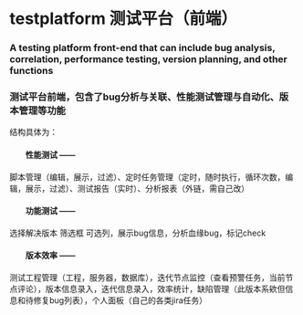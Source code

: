 # testplatform  测试平台（前端）
### A testing platform front-end that can include bug analysis, correlation, performance testing, version planning, and other functions    
### 测试平台前端，包含了bug分析与关联、性能测试管理与自动化、版本管理等功能  
结构具体为：   
#### &emsp;&emsp;性能测试 —— 
脚本管理（编辑，展示，过滤）、定时任务管理（定时，随时执行，循环次数，编辑，展示，过滤）、测试报告（实时）、分析报表（外链，需自己改）    
#### &emsp;&emsp;功能测试 —— 
选择解决版本 筛选框 可选列，展示bug信息，分析血缘bug，标记check    
#### &emsp;&emsp;版本效率 —— 
测试工程管理（工程，服务器，数据库），迭代节点监控（查看预警任务，当前节点评论），版本信息录入，迭代信息录入，效率统计，缺陷管理（此版本系欸但信息和待修复bug列表），个人面板（自己的各类jira任务）
